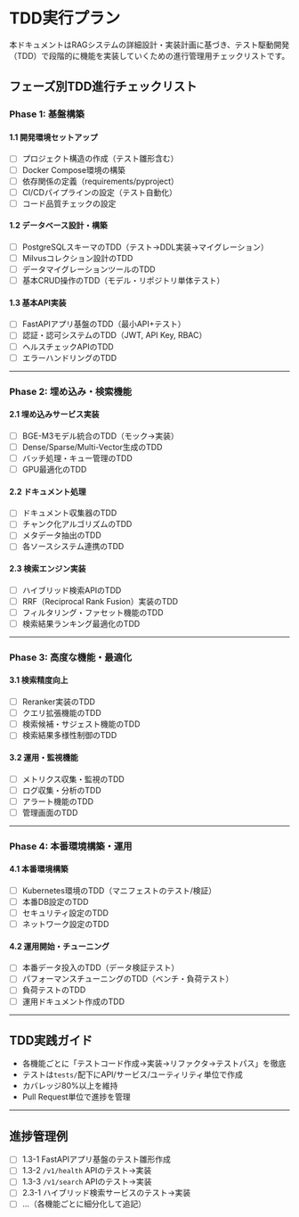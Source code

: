 # TDD実行プラン

本ドキュメントはRAGシステムの詳細設計・実装計画に基づき、テスト駆動開発（TDD）で段階的に機能を実装していくための進行管理用チェックリストです。

## フェーズ別TDD進行チェックリスト

### Phase 1: 基盤構築

#### 1.1 開発環境セットアップ

- [ ] プロジェクト構造の作成（テスト雛形含む）
- [ ] Docker Compose環境の構築
- [ ] 依存関係の定義（requirements/pyproject）
- [ ] CI/CDパイプラインの設定（テスト自動化）
- [ ] コード品質チェックの設定

#### 1.2 データベース設計・構築

- [ ] PostgreSQLスキーマのTDD（テスト→DDL実装→マイグレーション）
- [ ] Milvusコレクション設計のTDD
- [ ] データマイグレーションツールのTDD
- [ ] 基本CRUD操作のTDD（モデル・リポジトリ単体テスト）

#### 1.3 基本API実装

- [ ] FastAPIアプリ基盤のTDD（最小API+テスト）
- [ ] 認証・認可システムのTDD（JWT, API Key, RBAC）
- [ ] ヘルスチェックAPIのTDD
- [ ] エラーハンドリングのTDD

---

### Phase 2: 埋め込み・検索機能

#### 2.1 埋め込みサービス実装

- [ ] BGE-M3モデル統合のTDD（モック→実装）
- [ ] Dense/Sparse/Multi-Vector生成のTDD
- [ ] バッチ処理・キュー管理のTDD
- [ ] GPU最適化のTDD

#### 2.2 ドキュメント処理

- [ ] ドキュメント収集器のTDD
- [ ] チャンク化アルゴリズムのTDD
- [ ] メタデータ抽出のTDD
- [ ] 各ソースシステム連携のTDD

#### 2.3 検索エンジン実装

- [ ] ハイブリッド検索APIのTDD
- [ ] RRF（Reciprocal Rank Fusion）実装のTDD
- [ ] フィルタリング・ファセット機能のTDD
- [ ] 検索結果ランキング最適化のTDD

---

### Phase 3: 高度な機能・最適化

#### 3.1 検索精度向上

- [ ] Reranker実装のTDD
- [ ] クエリ拡張機能のTDD
- [ ] 検索候補・サジェスト機能のTDD
- [ ] 検索結果多様性制御のTDD

#### 3.2 運用・監視機能

- [ ] メトリクス収集・監視のTDD
- [ ] ログ収集・分析のTDD
- [ ] アラート機能のTDD
- [ ] 管理画面のTDD

---

### Phase 4: 本番環境構築・運用

#### 4.1 本番環境構築

- [ ] Kubernetes環境のTDD（マニフェストのテスト/検証）
- [ ] 本番DB設定のTDD
- [ ] セキュリティ設定のTDD
- [ ] ネットワーク設定のTDD

#### 4.2 運用開始・チューニング

- [ ] 本番データ投入のTDD（データ検証テスト）
- [ ] パフォーマンスチューニングのTDD（ベンチ・負荷テスト）
- [ ] 負荷テストのTDD
- [ ] 運用ドキュメント作成のTDD

---

## TDD実践ガイド

- 各機能ごとに「テストコード作成→実装→リファクタ→テストパス」を徹底
- テストは`tests/`配下にAPI/サービス/ユーティリティ単位で作成
- カバレッジ80%以上を維持
- Pull Request単位で進捗を管理

---

## 進捗管理例

- [ ] 1.3-1 FastAPIアプリ基盤のテスト雛形作成
- [ ] 1.3-2 `/v1/health` APIのテスト→実装
- [ ] 1.3-3 `/v1/search` APIのテスト→実装
- [ ] 2.3-1 ハイブリッド検索サービスのテスト→実装
- [ ] ...（各機能ごとに細分化して追記）

